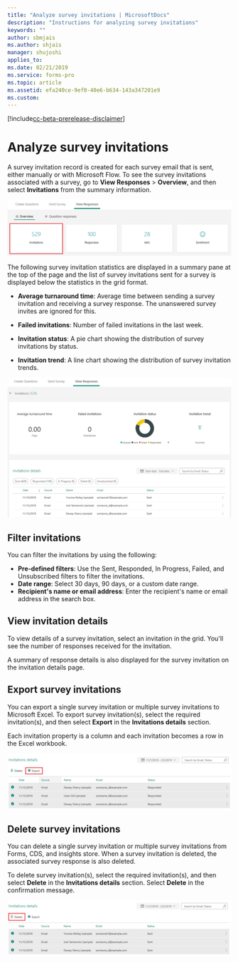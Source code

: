 ```yaml
---
title: "Analyze survey invitations | MicrosoftDocs"
description: "Instructions for analyzing survey invitations"
keywords: ""
author: sbmjais
ms.author: shjais
manager: shujoshi
applies_to: 
ms.date: 02/21/2019
ms.service: forms-pro
ms.topic: article
ms.assetid: efa240ce-9ef0-40e6-b634-143a347201e9
ms.custom: 
---
```


[!include[cc-beta-prerelease-disclaimer](../../includes/cc-beta-prerelease-disclaimer.md)]

# Analyze survey invitations

A survey invitation record is created for each survey email that is sent, either manually or with Microsoft Flow. To see the survey invitations associated with a survey, go to **View Responses** &gt; **Overview**, and then select **Invitations** from the summary information.

![Survey invitations](media/survey-invites.png "Survey invitations")

The following survey invitation statistics are displayed in a summary pane at the top of the page and the list of survey invitations sent for a survey is displayed below the statistics in the grid format.

- **Average turnaround time**: Average time between sending a survey invitation and receiving a survey response. The unanswered survey invites are ignored for this.

- **Failed invitations**: Number of failed invitations in the last week.

- **Invitation status**: A pie chart showing the distribution of survey invitations by status.

- **Invitation trend**: A line chart showing the distribution of survey invitation trends.

![Survey invitations details](media/survey-invites-details.png "Survey invitations details")

## Filter invitations

You can filter the invitations by using the following:
- **Pre-defined filters**: Use the Sent, Responded, In Progress, Failed, and Unsubscribed filters to filter the invitations.
- **Date range**: Select 30 days, 90 days, or a custom date range.
- **Recipient's name or email address**: Enter the recipient's name or email address in the search box.

## View invitation details

To view details of a survey invitation, select an invitation in the grid. You'll see the number of responses received for the invitation.

A summary of response details is also displayed for the survey invitation on the invitation details page.

## Export survey invitations

You can export a single survey invitation or multiple survey invitations to Microsoft Excel. To export survey invitation(s), select the required invitation(s), and then select **Export** in the **Invitations details** section.

Each invitation property is a column and each invitation becomes a row in the Excel workbook. 

![Export survey invitations](media/export-survey-invite.png "Export survey invitations")

## Delete survey invitations

You can delete a single survey invitation or multiple survey invitations from Forms, CDS, and insights store. When a survey invitation is deleted, the associated survey response is also deleted.

To delete survey invitation(s), select the required invitation(s), and then select **Delete** in the **Invitations details** section. Select **Delete** in the confirmation message.

![Delete survey invitations](media/delete-survey-invite.png "Delete survey invitations")


